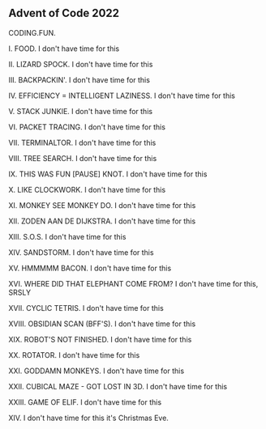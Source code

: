 ## Advent of Code 2022

CODING.FUN.

I. FOOD. I don't have time for this

II. LIZARD SPOCK. I don't have time for this

III. BACKPACKIN'. I don't have time for this

IV. EFFICIENCY = INTELLIGENT LAZINESS. I don't have time for this

V. STACK JUNKIE. I don't have time for this

VI. PACKET TRACING. I don't have time for this

VII. TERMINALTOR. I don't have time for this

VIII. TREE SEARCH. I don't have time for this

IX. THIS WAS FUN [PAUSE] KNOT. I don't have time for this

X. LIKE CLOCKWORK. I don't have time for this

XI. MONKEY SEE MONKEY DO. I don't have time for this

XII. ZODEN AAN DE DIJKSTRA. I don't have time for this

XIII. S.O.S. I don't have time for this

XIV. SANDSTORM. I don't have time for this

XV. HMMMMM BACON. I don't have time for this

XVI. WHERE DID THAT ELEPHANT COME FROM? I don't have time for this, SRSLY

XVII. CYCLIC TETRIS. I don't have time for this

XVIII. OBSIDIAN SCAN (BFF'S). I don't have time for this

XIX. ROBOT'S NOT FINISHED. I don't have time for this

XX. ROTATOR. I don't have time for this

XXI. GODDAMN MONKEYS. I don't have time for this

XXII. CUBICAL MAZE - GOT LOST IN 3D. I don't have time for this

XXIII. GAME OF ELIF. I don't have time for this

XIV. I don't have time for this it's Christmas Eve.
